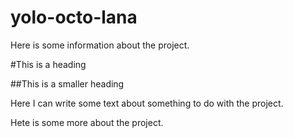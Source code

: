 # yolo-octo-lana

Here is some information about the project.

#This is a heading

##This is a smaller heading

Here I can write some text about something to do with the project.

Hete is some more about the project.
